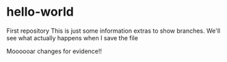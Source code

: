 # hello-world
First repository
This is just some information extras to show branches. 
We'll see what actually happens when I save the file


Moooooar changes for evidence!!
